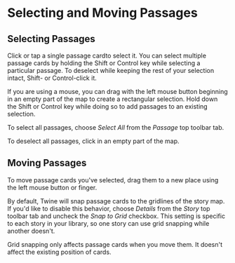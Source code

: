 # Selecting and Moving Passages

## Selecting Passages

Click or tap a single passage cardto select it. You can select multiple passage
cards by holding the Shift or Control key while selecting a particular passage.
To deselect while keeping the rest of your selection intact, Shift- or
Control-click it.

If you are using a mouse, you can drag with the left mouse button beginning in
an empty part of the map to create a rectangular selection. Hold down the Shift
or Control key while doing so to add passages to an existing selection.

To select all passages, choose _Select All_ from the _Passage_ top toolbar tab.

To deselect all passages, click in an empty part of the map.

## Moving Passages

To move passage cards you've selected, drag them to a new place using the left
mouse button or finger.

By default, Twine will snap passage cards to the gridlines of the story map. If
you'd like to disable this behavior, choose _Details_ from the _Story_ top
toolbar tab and uncheck the _Snap to Grid_ checkbox. This setting is specific to
each story in your library, so one story can use grid snapping while another
doesn't.

Grid snapping only affects passage cards when you move them. It doesn't affect
the existing position of cards.